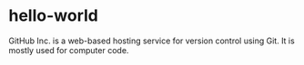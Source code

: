 # hello-world
GitHub Inc. is a web-based hosting service for version control using Git. It is mostly used for computer code. 
